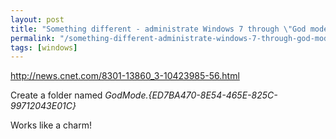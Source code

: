 ```yaml
---
layout: post
title: "Something different - administrate Windows 7 through \"God mode\""
permalink: "/something-different-administrate-windows-7-through-god-mode"
tags: [windows]
---
```


<a href="http://news.cnet.com/8301-13860_3-10423985-56.html">http://news.cnet.com/8301-13860_3-10423985-56.html</a>

Create a folder named <em>GodMode.{ED7BA470-8E54-465E-825C-99712043E01C}</em>

Works like a charm!
